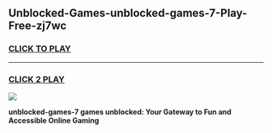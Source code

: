 
## Unblocked-Games-unblocked-games-7-Play-Free-zj7wc
<h3>
<a href="https://premium76.site?title=unblocked-games-7&ref=12A">CLICK TO PLAY</a></h3>
<hr>

<h3>
<a href="https://premium76.site?title=unblocked-games-7&ref=12A">CLICK 2 PLAY</a>
  
</h3>

<a href="https://premium76.site?title=unblocked-games-7&ref=12A"><img src="https://clearcache.store/games.png"></a>


**unblocked-games-7 games unblocked: Your Gateway to Fun and Accessible Online Gaming**
